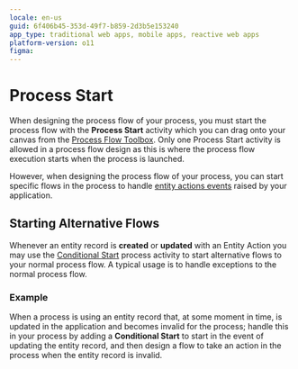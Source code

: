 ```yaml
---
locale: en-us
guid: 6f406b45-353d-49f7-b859-2d3b5e153240
app_type: traditional web apps, mobile apps, reactive web apps
platform-version: o11
figma:
---
```


# Process Start

When designing the process flow of your process, you must start the process flow with the **Process Start** activity which you can drag onto your canvas from the [Process Flow Toolbox](<../../../building-apps/processes/process-flow/process-flow-toolbox.md>). Only one Process Start activity is allowed in a process flow design as this is where the process flow execution starts when the process is launched.

However, when designing the process flow of your process, you can start specific flows in the process to handle [entity actions events](<../../processes/intro.md#entity-actions-events>) raised by your application.

## Starting Alternative Flows

Whenever an entity record is **created** or **updated** with an Entity Action you may use the [Conditional Start](<class-conditional-start.md>) process activity to start alternative flows to your normal process flow. A typical usage is to handle exceptions to the normal process flow.

### Example

When a process is using an entity record that, at some moment in time, is updated in the application and becomes invalid for the process; handle this in your process by adding a **Conditional Start** to start in the event of updating the entity record, and then design a flow to take an action in the process when the entity record is invalid.



